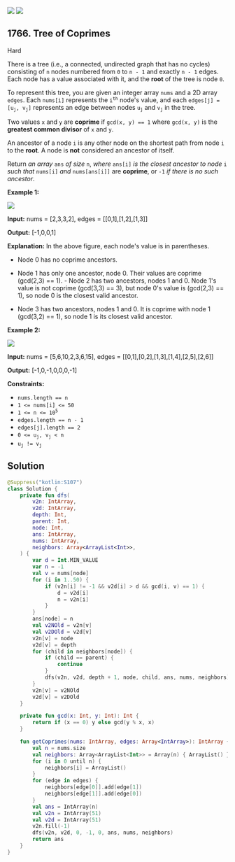 [![](https://img.shields.io/github/stars/javadev/LeetCode-in-Kotlin?label=Stars&style=flat-square)](https://github.com/javadev/LeetCode-in-Kotlin)
[![](https://img.shields.io/github/forks/javadev/LeetCode-in-Kotlin?label=Fork%20me%20on%20GitHub%20&style=flat-square)](https://github.com/javadev/LeetCode-in-Kotlin/fork)

## 1766\. Tree of Coprimes

Hard

There is a tree (i.e., a connected, undirected graph that has no cycles) consisting of `n` nodes numbered from `0` to `n - 1` and exactly `n - 1` edges. Each node has a value associated with it, and the **root** of the tree is node `0`.

To represent this tree, you are given an integer array `nums` and a 2D array `edges`. Each `nums[i]` represents the <code>i<sup>th</sup></code> node's value, and each <code>edges[j] = [u<sub>j</sub>, v<sub>j</sub>]</code> represents an edge between nodes <code>u<sub>j</sub></code> and <code>v<sub>j</sub></code> in the tree.

Two values `x` and `y` are **coprime** if `gcd(x, y) == 1` where `gcd(x, y)` is the **greatest common divisor** of `x` and `y`.

An ancestor of a node `i` is any other node on the shortest path from node `i` to the **root**. A node is **not** considered an ancestor of itself.

Return _an array_ `ans` _of size_ `n`, _where_ `ans[i]` _is the closest ancestor to node_ `i` _such that_ `nums[i]` _and_ `nums[ans[i]]` are **coprime**, or `-1` _if there is no such ancestor_.

**Example 1:**

**![](https://assets.leetcode.com/uploads/2021/01/06/untitled-diagram.png)**

**Input:** nums = [2,3,3,2], edges = \[\[0,1],[1,2],[1,3]]

**Output:** [-1,0,0,1]

**Explanation:** In the above figure, each node's value is in parentheses. 

- Node 0 has no coprime ancestors. 

- Node 1 has only one ancestor, node 0. Their values are coprime (gcd(2,3) == 1). - Node 2 has two ancestors, nodes 1 and 0. Node 1's value is not coprime (gcd(3,3) == 3), but node 0's value is (gcd(2,3) == 1), so node 0 is the closest valid ancestor. 

- Node 3 has two ancestors, nodes 1 and 0. It is coprime with node 1 (gcd(3,2) == 1), so node 1 is its closest valid ancestor.

**Example 2:**

![](https://assets.leetcode.com/uploads/2021/01/06/untitled-diagram1.png)

**Input:** nums = [5,6,10,2,3,6,15], edges = \[\[0,1],[0,2],[1,3],[1,4],[2,5],[2,6]]

**Output:** [-1,0,-1,0,0,0,-1]

**Constraints:**

*   `nums.length == n`
*   `1 <= nums[i] <= 50`
*   <code>1 <= n <= 10<sup>5</sup></code>
*   `edges.length == n - 1`
*   `edges[j].length == 2`
*   <code>0 <= u<sub>j</sub>, v<sub>j</sub> < n</code>
*   <code>u<sub>j</sub> != v<sub>j</sub></code>

## Solution

```kotlin
@Suppress("kotlin:S107")
class Solution {
    private fun dfs(
        v2n: IntArray,
        v2d: IntArray,
        depth: Int,
        parent: Int,
        node: Int,
        ans: IntArray,
        nums: IntArray,
        neighbors: Array<ArrayList<Int>>,
    ) {
        var d = Int.MIN_VALUE
        var n = -1
        val v = nums[node]
        for (i in 1..50) {
            if (v2n[i] != -1 && v2d[i] > d && gcd(i, v) == 1) {
                d = v2d[i]
                n = v2n[i]
            }
        }
        ans[node] = n
        val v2NOld = v2n[v]
        val v2DOld = v2d[v]
        v2n[v] = node
        v2d[v] = depth
        for (child in neighbors[node]) {
            if (child == parent) {
                continue
            }
            dfs(v2n, v2d, depth + 1, node, child, ans, nums, neighbors)
        }
        v2n[v] = v2NOld
        v2d[v] = v2DOld
    }

    private fun gcd(x: Int, y: Int): Int {
        return if (x == 0) y else gcd(y % x, x)
    }

    fun getCoprimes(nums: IntArray, edges: Array<IntArray>): IntArray {
        val n = nums.size
        val neighbors: Array<ArrayList<Int>> = Array(n) { ArrayList() }
        for (i in 0 until n) {
            neighbors[i] = ArrayList()
        }
        for (edge in edges) {
            neighbors[edge[0]].add(edge[1])
            neighbors[edge[1]].add(edge[0])
        }
        val ans = IntArray(n)
        val v2n = IntArray(51)
        val v2d = IntArray(51)
        v2n.fill(-1)
        dfs(v2n, v2d, 0, -1, 0, ans, nums, neighbors)
        return ans
    }
}
```